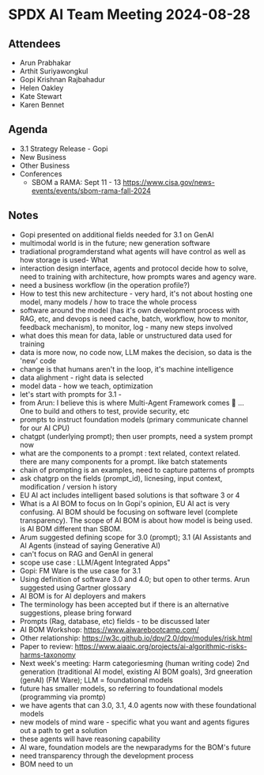 # SPDX AI Team Meeting 2024-08-28
 
## Attendees
- Arun Prabhakar
- Arthit Suriyawongkul
- Gopi Krishnan Rajbahadur
- Helen Oakley
- Kate Stewart
- Karen Bennet

## Agenda   
- 3.1 Strategy Release - Gopi
- New Business
- Other Business
- Conferences
  - SBOM a RAMA: Sept 11 - 13 https://www.cisa.gov/news-events/events/sbom-rama-fall-2024

## Notes
- Gopi presented on additional fields needed for 3.1 on GenAI
- multimodal world is in the future; new generation software
- tradiational programderstand what agents will have control as well as how storage is used- What
- interaction design interface, agents and protocol decide how to solve, need to training with architecture, how prompts wares and agency ware.
- need a business workflow (in the operation profile?)
- How to test this new architecture - very hard, it's not about hosting one model,  many models / how to trace the whole process
- software around the model (has it's  own development process with RAG, etc, and devops is  need cache, batch, workflow, how to monitor, feedback mechanism), to monitor, log - many new steps involved
- what does this mean for data, lable or unstructured data used for training
- data is more now, no code now, LLM makes the decision, so data is the 'new' code
- change is that humans aren't in the loop, it's machine intelligence
- data alighment - right data is selected
- model data - how we teach, optimization
- let's start with prompts for 3.1 -
- from Arun: I believe this is where Multi-Agent Framework comes 🙂 … One to build and others to test, provide security, etc
- prompts to instruct foundation models (primary communicate channel for our AI CPU)
- chatgpt (underlying prompt); then user prompts, need a system prompt now 
- what are the components to a prompt : text related, context related. there are many components for a prompt.  like batch statements
- chain of prompting is an examples, need to capture patterns of prompts
- ask chatgrp on the fields (prompt_id), licnesing, input context, modification / version h
istory
- EU AI act includes intelligent based solutions is that software 3 or 4
 - What is a AI BOM to focus on In Gopi's opinion, EU AI act is very confusing.  AI BOM should be focusing on software level (complete transparency).  The scope of AI BOM is about how model is being used.   is AI BOM different than  SBOM.  
 - Arum suggested defining scope for 3.0 (prompt); 3.1  (AI Assistants and AI Agents (instead of saying Generative AI)
 - can't focus on RAG and GenAI in general
 - scope use case : LLM/Agent Integrated Apps"
 - Gopi:  FM Ware is the use case for 3.1 
 - Using definition of software 3.0 and 4.0; but open to other terms.  Arun suggested using Gartner glossary
 - AI BOM is for AI deployers and makers
 - The terminology has been accepted  but if there is an alternative  suggestions, please bring forward
 - Prompts (Rag, database, etc) fields - to be discussed later
 - AI BOM Workshop: https://www.aiwarebootcamp.com/
 - Other relationship: https://w3c.github.io/dpv/2.0/dpv/modules/risk.html
 - Paper to <harm> review: https://www.aiaaic.org/projects/ai-algorithmic-risks-harms-taxonomy
- Next week's meeting: Harm categoriesming (human writing code) 2nd generation (traditional AI model, existing AI BOM goals), 3rd gneeration (genAI) (FM Ware);  LLM = foundational models
- future has smaller models, so referring to foundational models (programming via promtp)
- we have agents that can 3.0, 3.1, 4.0 agents now with these foundational models
- new models of mind ware - specific what you want and agents figures out a path to get a solution
- these agents will have reasoning capability
- AI ware, foundation models are the newparadyms for the BOM's future
- need transparency through the development process
- BOM need to un
